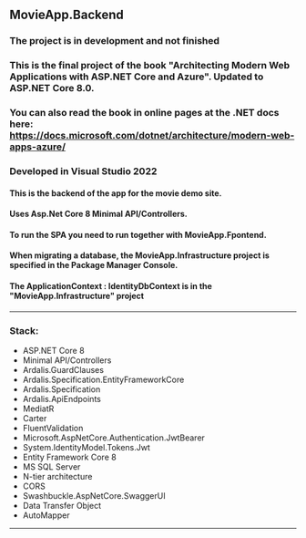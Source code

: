 ## MovieApp.Backend
 ### The project is in development and not finished
 ### This is the final project of the book "Architecting Modern Web Applications with ASP.NET Core and Azure". Updated to ASP.NET Core 8.0.
 ### You can also read the book in online pages at the .NET docs here: https://docs.microsoft.com/dotnet/architecture/modern-web-apps-azure/
 ### Developed in Visual Studio 2022
 #### This is the backend of the app for the movie demo site.
 #### Uses Asp.Net Core 8 Minimal API/Controllers.
 #### To run the SPA you need to run together with MovieApp.Fpontend.
 #### When migrating a database, the MovieApp.Infrastructure project is specified in the Package Manager Console.
 #### The ApplicationContext : IdentityDbContext<ApplicationUser> is in the "MovieApp.Infrastructure" project
 ___
### Stack:
* ASP.NET Core 8
* Minimal API/Controllers
* Ardalis.GuardClauses
* Ardalis.Specification.EntityFrameworkCore
* Ardalis.Specification
* Ardalis.ApiEndpoints
* MediatR
* Carter
* FluentValidation
* Microsoft.AspNetCore.Authentication.JwtBearer
* System.IdentityModel.Tokens.Jwt
* Entity Framework Core 8
* MS SQL Server
* N-tier architecture
* CORS
* Swashbuckle.AspNetCore.SwaggerUI
* Data Transfer Object
* AutoMapper
___
 
